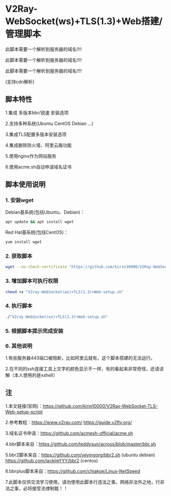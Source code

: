 # V2Ray-WebSocket(ws)+TLS(1.3)+Web搭建/管理脚本
此脚本需要一个解析到服务器的域名!!!!

此脚本需要一个解析到服务器的域名!!!!

此脚本需要一个解析到服务器的域名!!!!

(支持cdn解析)

## 脚本特性

1.集成 多版本bbr/锐速 安装选项
 
2.支持多种系统(Ubuntu CentOS Debian ...) 
 
3.集成TLS配置多版本安装选项 
 
4.集成删除防火墙、阿里云盾功能

5.使用nginx作为网站服务

6.使用acme.sh自动申请域名证书
 
## 脚本使用说明

### 1. 安装wget

Debian基系统(包括Ubuntu、Debian)：

```bash
apt update && apt install wget
```

Red Hat基系统(包括CentOS)：

```bash
yum install wget
```

### 2. 获取脚本

```bash
wget --no-check-certificate "https://github.com/kirin10000/V2Ray-WebSocket-TLS-Web-setup-script/raw/master/V2ray-WebSocket(ws)+TLS(1.3)+Web-setup.sh"
```

### 3. 增加脚本可执行权限

```bash
chmod +x "V2ray-WebSocket(ws)+TLS(1.3)+Web-setup.sh"
```

### 4. 执行脚本

```bash
./"V2ray-WebSocket(ws)+TLS(1.3)+Web-setup.sh"
```

### 5. 根据脚本提示完成安装

### 6. 其他说明

1.有些服务器443端口被阻断，比如阿里云就有，这个脚本搭建的无法运行。

2.在不同的ssh连接工具上文字的颜色显示不一样，有的看起来非常奇怪，还请谅解（本人使用的是xshell）

## 注

1.本文链接(官网)：https://github.com/kirin10000/V2Ray-WebSocket-TLS-Web-setup-script

2.参考教程：https://www.v2ray.com/ https://guide.v2fly.org/

3.域名证书申请：https://github.com/acmesh-official/acme.sh

4.bbr脚本来自：https://github.com/teddysun/across/blob/master/bbr.sh

5.bbr2脚本来自：https://github.com/yeyingorg/bbr2.sh (ubuntu debian) https://github.com/jackjieYYY/bbr2 (centos)

6.bbrplus脚本来自：https://github.com/chiakge/Linux-NetSpeed

7.此脚本仅供交流学习使用，请勿使用此脚本行违法之事。网络非法外之地，行非法之事，必将接受法律制裁！！
